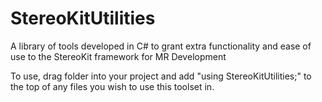 # StereoKitUtilities
A library of tools developed in C# to grant extra functionality and ease of use to the StereoKit framework for MR Development


To use, drag folder into your project and add "using StereoKitUtilities;" to the top of any files you wish to use this toolset in.
